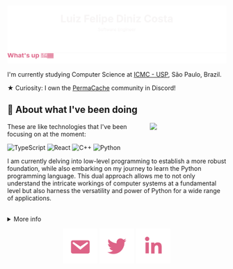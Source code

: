 <img src="./public/images/api.svg" alt="header">
    <img src="./public/api.svg" alt="header">
    <p>I'm currently studying Computer Science at <a href="https://www.icmc.usp.br/">ICMC - USP</a>, São Paulo, Brazil.</p>
    <p>★ Curiosity: I own the <a href="https://discord.gg/UeutKXCBpG">PermaCache</a> community in Discord!</p>

## :dart: About what I've been doing

<a href="https://github.com/lfelipediniz?tab=repositories">
<img width="35%" align="right" src="https://github-readme-stats.vercel.app/api/top-langs/?username=lfelipediniz&bg_color=00000000&hide_border=true&title_color=DD6387&text_color=CA86FF&hide=html,css,makefile,shell,gdscript" />
</a>

These are like technologies that I've been focusing on at the moment:

![TypeScript](https://img.shields.io/badge/-Typescript-blue?&logo=typescript&logoColor=white)
![React](https://img.shields.io/badge/-React-0065b8?&logo=react)
![C++](https://img.shields.io/badge/C++-0081EB.svg?style=flat&logo=c%2B%2B)
![Python](https://img.shields.io/badge/-Python-blue?&logo=python&logoColor=white)

I am currently delving into low-level programming to establish a more robust foundation, while also embarking on my journey to learn the Python programming language. This dual approach allows me to not only understand the intricate workings of computer systems at a fundamental level but also harness the versatility and power of Python for a wide range of applications.

</br>

<details>
    <summary markdown="span">More info</summary>
    <a href="https://github.com/lfelipediniz?tab=repositories">
    <img src="https://streak-stats.demolab.com?user=lfelipediniz&theme=vue-dark&hide_border=true&background=FFFFFF00&fire=DD6387&currStreakNum=CA86FF&stroke=CA86FF&ring=CA86FF&sideNums=CA86FF&currStreakLabel=CA86FF&sideLabels=CA86FF&dates=CA86FF&excludeDaysLabel=CA86FF" alt="GitHub Streak" />
    </a>
            
        
</details>

<p align="center">
<a href="mailto:lfediniz@gmail.com" target="blank"><img align="center" src="https://raw.githubusercontent.com/lfelipediniz/lfelipediniz/6cb6a63f5e5dfae31c510ece8f39b6d2ac5aa444/images/mail.svg" alt="lfdinizcosta" height="80" width="80" /></a>
<a href="https://twitter.com/lfdinizcosta" target="blank"><img align="center" src="https://raw.githubusercontent.com/lfelipediniz/lfelipediniz/b3591137d20bf46d53626458c49cd47508deab3b/images/twitter.svg" alt="lfelipedinz" height="80" width="80" /></a>
<a href="https://www.linkedin.com/in/lfelipediniz/" target="blank"><img align="center" src="https://raw.githubusercontent.com/lfelipediniz/lfelipediniz/b3591137d20bf46d53626458c49cd47508deab3b/images/linkedin.svg" alt="lfelipedinz" height="80" width="80" /></a>
    
</p>
